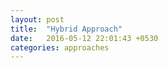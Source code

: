```yaml
---
layout: post
title:  "Hybrid Approach"
date:   2016-05-12 22:01:43 +0530
categories: approaches
---
```

